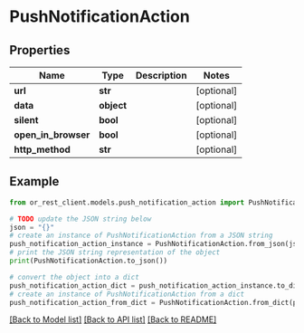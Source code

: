 # PushNotificationAction


## Properties

Name | Type | Description | Notes
------------ | ------------- | ------------- | -------------
**url** | **str** |  | [optional] 
**data** | **object** |  | [optional] 
**silent** | **bool** |  | [optional] 
**open_in_browser** | **bool** |  | [optional] 
**http_method** | **str** |  | [optional] 

## Example

```python
from or_rest_client.models.push_notification_action import PushNotificationAction

# TODO update the JSON string below
json = "{}"
# create an instance of PushNotificationAction from a JSON string
push_notification_action_instance = PushNotificationAction.from_json(json)
# print the JSON string representation of the object
print(PushNotificationAction.to_json())

# convert the object into a dict
push_notification_action_dict = push_notification_action_instance.to_dict()
# create an instance of PushNotificationAction from a dict
push_notification_action_from_dict = PushNotificationAction.from_dict(push_notification_action_dict)
```
[[Back to Model list]](../README.md#documentation-for-models) [[Back to API list]](../README.md#documentation-for-api-endpoints) [[Back to README]](../README.md)



